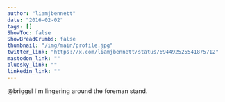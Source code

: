 ```yaml
---
author: "liamjbennett"
date: "2016-02-02"
tags: []
ShowToc: false
ShowBreadCrumbs: false
thumbnail: "/img/main/profile.jpg"
twitter_link: "https://x.com/liamjbennett/status/694492525541875712"
mastodon_link: ""
bluesky_link: ""
linkedin_link: ""
---
```


@briggsl I'm lingering around the foreman stand.

